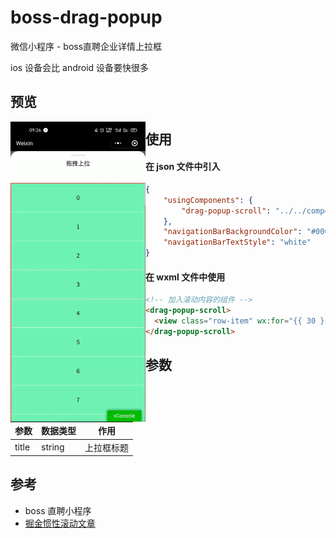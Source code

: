 # boss-drag-popup

微信小程序 - boss直聘企业详情上拉框

ios 设备会比 android 设备要快很多

## 预览

<img src="images/wpqkp-ypkgn.gif" alt="wpqkp-ypkgn" style="zoom:50%;float:left;" />



## 使用

#### 在 json 文件中引入

```json
{
	"usingComponents": {
		"drag-popup-scroll": "../../components/drag_popup_scroll/index"
	},
	"navigationBarBackgroundColor": "#000",
	"navigationBarTextStyle": "white"
}
```



#### 在 wxml 文件中使用

```html
<!-- 加入滚动内容的组件 -->
<drag-popup-scroll>
  <view class="row-item" wx:for="{{ 30 }}" wx:key="item">{{ item }}</view>
</drag-popup-scroll>
```



## 参数

| 参数  | 数据类型 | 作用       |
| ----- | -------- | ---------- |
| title | string   | 上拉框标题 |



## 参考

- boss 直聘小程序
- [掘金惯性滚动文章](https://juejin.cn/post/6844904185121488910)

